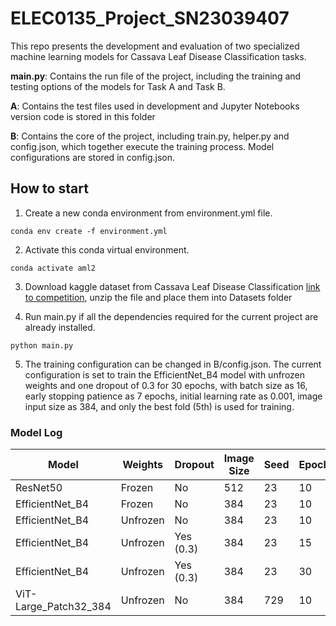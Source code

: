 # ELEC0135_Project_SN23039407

This repo presents the development and evaluation of two specialized machine learning models for Cassava Leaf Disease Classification tasks.

**main.py**: Contains the run file of the project, including the training and testing options of the models for Task A and Task B.

**A**: Contains the test files used in development and Jupyter Notebooks version code is stored in this folder

**B**: Contains the core of the project, including train.py, helper.py and config.json, which together execute the training process. Model configurations are stored in config.json.

## How to start
1. Create a new conda environment from environment.yml file.
```
conda env create -f environment.yml
```
2. Activate this conda virtual environment. 
```
conda activate aml2
```
3. Download kaggle dataset from Cassava Leaf Disease Classification [link to competition](https://www.kaggle.com/competitions/cassava-leaf-disease-classification/data), unzip the file and place them into Datasets folder

4. Run main.py if all the dependencies required for the current project are already installed. 

```
python main.py
```
5. The training configuration can be changed in B/config.json. The current configuration is set to train the EfficientNet_B4 model with unfrozen weights and one dropout of 0.3 for 30 epochs, with batch size as 16, early stopping patience as 7 epochs, initial learning rate as 0.001, image input size as 384, and only the best fold (5th) is used for training.

### Model Log

| Model                       | Weights  | Dropout   | Image Size | Seed | Epochs | Accuracy (%) |
|-----------------------------|----------|-----------|------------|------|--------|--------------|
| ResNet50                    | Frozen   | No        | 512        | 23   | 10     | 80.09        |
| EfficientNet_B4             | Frozen   | No        | 384        | 23   | 10     | 80.74        |
| EfficientNet_B4             | Unfrozen | No        | 384        | 23   | 10     | 86.80        |
| EfficientNet_B4             | Unfrozen | Yes (0.3) | 384        | 23   | 15     | 86.07        |
| EfficientNet_B4             | Unfrozen | Yes (0.3) | 384        | 23   | 30     | 87.73        |
| ViT-Large_Patch32_384       | Unfrozen | No        | 384        | 729  | 10     | 65.34        |
